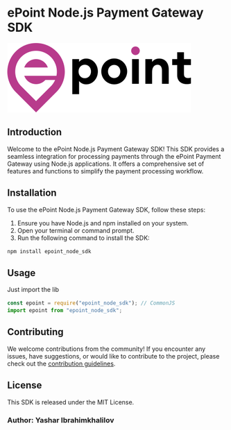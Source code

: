 # ePoint Node.js Payment Gateway SDK

![ePoint Logo](logo.svg)

## Introduction
Welcome to the ePoint Node.js Payment Gateway SDK! This SDK provides a seamless integration for processing payments through the ePoint Payment Gateway using Node.js applications. It offers a comprehensive set of features and functions to simplify the payment processing workflow.

## Installation
To use the ePoint Node.js Payment Gateway SDK, follow these steps:

1. Ensure you have Node.js and npm installed on your system.
2. Open your terminal or command prompt.
3. Run the following command to install the SDK:

```js
npm install epoint_node_sdk
```

## Usage

Just import the lib 

```ts
const epoint = require("epoint_node_sdk"); // CommonJS
import epoint from "epoint_node_sdk";
```

## Contributing

We welcome contributions from the community! If you encounter any issues, have suggestions, or would like to contribute to the project, please check out the [contribution guidelines](CONTRIBUTING.md).

## License

This SDK is released under the MIT License.

### Author: Yashar Ibrahimkhalilov